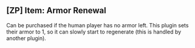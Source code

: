 ## [ZP] Item: Armor Renewal

Can be purchased if the human player has no armor left. This plugin sets their armor to 1, so it can slowly start to regenerate (this is handled by another plugin).